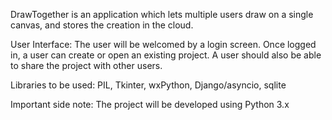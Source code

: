 DrawTogether is an application which lets multiple users draw on a single canvas, and stores the creation in the cloud.

User Interface:
The user will be welcomed by a login screen. Once logged in, a user can create or open an existing project. A user should also be able to share the project with other users.

Libraries to be used: PIL, Tkinter, wxPython, Django/asyncio, sqlite

Important side note: The project will be developed using Python 3.x
